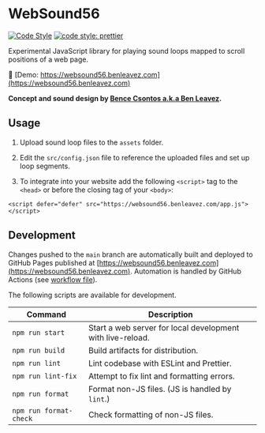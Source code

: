 # WebSound56

[![Code Style](https://badgen.net/badge/code%20style/airbnb/ff5a5f?icon=airbnb)](https://github.com/airbnb/javascript)
[![code style: prettier](https://img.shields.io/badge/code_style-prettier-ff69b4.svg?style=flat-square)](https://github.com/prettier/prettier)

Experimental JavaScript library for playing sound loops mapped to scroll
positions of a web page.

🔗 [Demo: https://websound56.benleavez.com](https://websound56.benleavez.com)

**Concept and sound design by
[Bence Csontos a.k.a Ben Leavez](https://benleavez.com).**

## Usage

1. Upload sound loop files to the `assets` folder.

2. Edit the `src/config.json` file to reference the uploaded files and set up
   loop segments.

3. To integrate into your website add the following `<script>` tag to the
   `<head>` or before the closing tag of your `<body>`:

```
<script defer="defer" src="https://websound56.benleavez.com/app.js"></script>
```

## Development

Changes pushed to the `main` branch are automatically built and deployed to
GitHub Pages published at
[https://websound56.benleavez.com](https://websound56.benleavez.com). Automation
is handled by GitHub Actions (see
[workflow file](https://github.com/balintk/websound56/blob/main/.github/workflows/deploy.yml)).

The following scripts are available for development.

| Command                | Description                                                |
| ---------------------- | ---------------------------------------------------------- |
| `npm run start`        | Start a web server for local development with live-reload. |
| `npm run build`        | Build artifacts for distribution.                          |
| `npm run lint`         | Lint codebase with ESLint and Prettier.                    |
| `npm run lint-fix`     | Attempt to fix lint and formatting errors.                 |
| `npm run format`       | Format non-JS files. (JS is handled by `lint`.)            |
| `npm run format-check` | Check formatting of non-JS files.                          |
